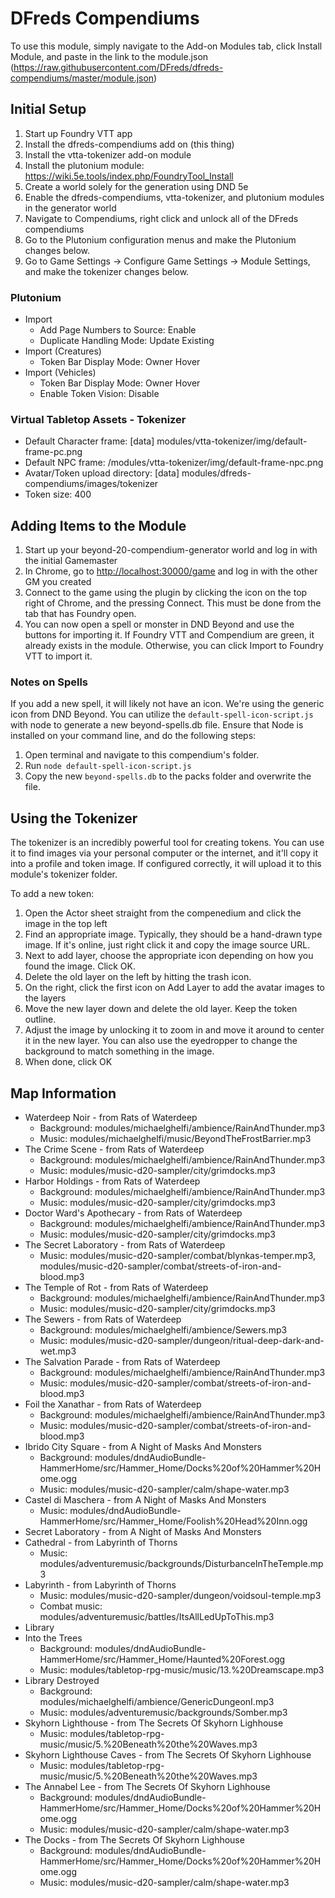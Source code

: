 # DFreds Compendiums 

To use this module, simply navigate to the Add-on Modules tab, click Install Module, and paste in the link to the module.json (https://raw.githubusercontent.com/DFreds/dfreds-compendiums/master/module.json)

## Initial Setup

1. Start up Foundry VTT app
1. Install the dfreds-compendiums add on (this thing)
1. Install the vtta-tokenizer add-on module
1. Install the plutonium module: https://wiki.5e.tools/index.php/FoundryTool_Install
1. Create a world solely for the generation using DND 5e
1. Enable the dfreds-compendiums, vtta-tokenizer, and plutonium modules in the generator world
1. Navigate to Compendiums, right click and unlock all of the DFreds compendiums
1. Go to the Plutonium configuration menus and make the Plutonium changes below.
1. Go to Game Settings -> Configure Game Settings -> Module Settings, and make the tokenizer changes below.

### Plutonium

* Import
  * Add Page Numbers to Source: Enable
  * Duplicate Handling Mode: Update Existing
* Import (Creatures)
  * Token Bar Display Mode: Owner Hover
* Import (Vehicles)
  * Token Bar Display Mode: Owner Hover
  * Enable Token Vision: Disable

### Virtual Tabletop Assets - Tokenizer

* Default Character frame: [data] modules/vtta-tokenizer/img/default-frame-pc.png
* Default NPC frame: /modules/vtta-tokenizer/img/default-frame-npc.png
* Avatar/Token upload directory: [data] modules/dfreds-compendiums/images/tokenizer
* Token size: 400

## Adding Items to the Module

1. Start up your beyond-20-compendium-generator world and log in with the initial Gamemaster
1. In Chrome, go to <http://localhost:30000/game> and log in with the other GM you created
1. Connect to the game using the plugin by clicking the icon on the top right of Chrome, and the pressing Connect. This must be done from the tab that has Foundry open.
1. You can now open a spell or monster in DND Beyond and use the buttons for importing it. If Foundry VTT and Compendium are green, it already exists in the module. Otherwise, you can click Import to Foundry VTT to import it.

### Notes on Spells

If you add a new spell, it will likely not have an icon. We're using the generic icon from DND Beyond. You can utilize the `default-spell-icon-script.js` with node to generate a new beyond-spells.db file. Ensure that Node is installed on your command line, and do the following steps:

1. Open terminal and navigate to this compendium's folder.
1. Run `node default-spell-icon-script.js`
1. Copy the new `beyond-spells.db` to the packs folder and overwrite the file.

## Using the Tokenizer

The tokenizer is an incredibly powerful tool for creating tokens. You can use it to find images via your personal computer or the internet, and it'll copy it into a profile and token image. If configured correctly, it will upload it to this module's tokenizer folder.

To add a new token:

1. Open the Actor sheet straight from the compenedium and click the image in the top left
1. Find an appropriate image. Typically, they should be a hand-drawn type image. If it's online, just right click it and copy the image source URL.
1. Next to add layer, choose the appropriate icon depending on how you found the image. Click OK.
1. Delete the old layer on the left by hitting the trash icon.
1. On the right, click the first icon on Add Layer to add the avatar images to the layers
1. Move the new layer down and delete the old layer. Keep the token outline.
1. Adjust the image by unlocking it to zoom in and move it around to center it in the new layer. You can also use the eyedropper to change the background to match something in the image.
1. When done, click OK

## Map Information

* Waterdeep Noir - from Rats of Waterdeep
  * Background: modules/michaelghelfi/ambience/RainAndThunder.mp3
  * Music: modules/michaelghelfi/music/BeyondTheFrostBarrier.mp3
* The Crime Scene - from Rats of Waterdeep
  * Background: modules/michaelghelfi/ambience/RainAndThunder.mp3
  * Music: modules/music-d20-sampler/city/grimdocks.mp3
* Harbor Holdings - from Rats of Waterdeep
  * Background: modules/michaelghelfi/ambience/RainAndThunder.mp3
  * Music: modules/music-d20-sampler/city/grimdocks.mp3
* Doctor Ward's Apothecary - from Rats of Waterdeep
  * Background: modules/michaelghelfi/ambience/RainAndThunder.mp3
  * Music: modules/music-d20-sampler/city/grimdocks.mp3
* The Secret Laboratory - from Rats of Waterdeep
  * Music: modules/music-d20-sampler/combat/blynkas-temper.mp3, modules/music-d20-sampler/combat/streets-of-iron-and-blood.mp3
* The Temple of Rot - from Rats of Waterdeep
  * Background: modules/michaelghelfi/ambience/RainAndThunder.mp3
  * Music: modules/music-d20-sampler/city/grimdocks.mp3
* The Sewers - from Rats of Waterdeep
  * Background: modules/michaelghelfi/ambience/Sewers.mp3
  * Music: modules/music-d20-sampler/dungeon/ritual-deep-dark-and-wet.mp3
* The Salvation Parade - from Rats of Waterdeep
  * Background: modules/michaelghelfi/ambience/RainAndThunder.mp3
  * Music: modules/music-d20-sampler/combat/streets-of-iron-and-blood.mp3
* Foil the Xanathar - from Rats of Waterdeep
  * Background: modules/michaelghelfi/ambience/RainAndThunder.mp3
  * Music: modules/music-d20-sampler/combat/streets-of-iron-and-blood.mp3
* Ibrido City Square - from A Night of Masks And Monsters
  * Background: modules/dndAudioBundle-HammerHome/src/Hammer_Home/Docks%20of%20Hammer%20Home.ogg
  * Music: modules/music-d20-sampler/calm/shape-water.mp3
* Castel di Maschera - from A Night of Masks And Monsters
  * Music: modules/dndAudioBundle-HammerHome/src/Hammer_Home/Foolish%20Head%20Inn.ogg
* Secret Laboratory - from A Night of Masks And Monsters
* Cathedral - from Labyrinth of Thorns
  * Music: modules/adventuremusic/backgrounds/DisturbanceInTheTemple.mp3
* Labyrinth - from Labyrinth of Thorns
  * Music: modules/music-d20-sampler/dungeon/voidsoul-temple.mp3
  * Combat music: modules/adventuremusic/battles/ItsAllLedUpToThis.mp3
* Library
* Into the Trees
  * Background: modules/dndAudioBundle-HammerHome/src/Hammer_Home/Haunted%20Forest.ogg
  * Music: modules/tabletop-rpg-music/music/13.%20Dreamscape.mp3
* Library Destroyed
  * Background: modules/michaelghelfi/ambience/GenericDungeonI.mp3
  * Music: modules/adventuremusic/backgrounds/Somber.mp3
* Skyhorn Lighthouse - from The Secrets Of Skyhorn Lighhouse
  * Music: modules/tabletop-rpg-music/music/5.%20Beneath%20the%20Waves.mp3
* Skyhorn Lighthouse Caves - from The Secrets Of Skyhorn Lighhouse
  * Music: modules/tabletop-rpg-music/music/5.%20Beneath%20the%20Waves.mp3
* The Annabel Lee - from The Secrets Of Skyhorn Lighhouse
  * Background: modules/dndAudioBundle-HammerHome/src/Hammer_Home/Docks%20of%20Hammer%20Home.ogg
  * Music: modules/music-d20-sampler/calm/shape-water.mp3
* The Docks - from The Secrets Of Skyhorn Lighhouse
  * Background: modules/dndAudioBundle-HammerHome/src/Hammer_Home/Docks%20of%20Hammer%20Home.ogg
  * Music: modules/music-d20-sampler/calm/shape-water.mp3